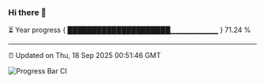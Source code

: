 ### Hi there 👋

⏳ Year progress { █████████████████████▁▁▁▁▁▁▁▁▁ } 71.24 %

---

⏰ Updated on Thu, 18 Sep 2025 00:51:46 GMT

![Progress Bar CI](https://github.com/Shyam-Makwana/GitHub-Actions-Demo/workflows/Progress%20Bar%20CI/badge.svg)
